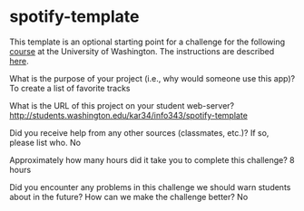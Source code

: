 # spotify-template
This template is an optional starting point for a challenge for the following [course](http://faculty.washington.edu/mikefree/info343/) at the University of Washington.  The instructions are described [here](http://faculty.washington.edu/mikefree/info343/#/challenges/spotify).

What is the purpose of your project (i.e., why would someone use this app)?
To create a list of favorite tracks

What is the URL of this project on your student web-server?
http://students.washington.edu/kar34/info343/spotify-template

Did you receive help from any other sources (classmates, etc.)? If so, please list who.
No

Approximately how many hours did it take you to complete this challenge?
8 hours

Did you encounter any problems in this challenge we should warn students about in the future? How can we make the challenge better?
No
